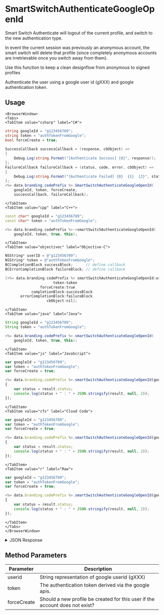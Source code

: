 # SmartSwitchAuthenticateGoogleOpenId

Smart Switch Authenticate will logout of the current profile, and switch to the new authentication type.

In event the current session was previously an anonymous account, the smart switch will delete that profile (since completely anonymous accounts are irretrievable once you switch away from them).

Use this function to keep a clean designflow from anonymous to signed profiles

Authenticate the user using a google user id (gXXX) and google authentication token.

## Usage

```mdx-code-block
<BrowserWindow>
<Tabs>
<TabItem value="csharp" label="C#">
```

```csharp
string googleId = "g123456789";
string token = "authTokenFromGoogle";
bool forceCreate = true;
    
SuccessCallback successCallback = (response, cbObject) =>
{
    Debug.Log(string.Format("[Authenticate Success] {0}", response));
};
FailureCallback failureCallback = (status, code, error, cbObject) =>
{
    Debug.Log(string.Format("[Authenticate Failed] {0}  {1}  {2}", status, code, error));
};
<%= data.branding.codePrefix %>.SmartSwitchAuthenticateGoogleOpenId(
    googleId, token, forceCreate,
    successCallback, failureCallback);
```

```mdx-code-block
</TabItem>
<TabItem value="cpp" label="C++">
```

```cpp
const char* googleId = "g123456789";
const char* token = "authTokenFromGoogle";

<%= data.branding.codePrefix %>->smartSwitchAuthenticateGoogleOpenId(
    googleId, token, true, this);
```

```mdx-code-block
</TabItem>
<TabItem value="objectivec" label="Objective-C">
```

```objectivec
NSString* userID = @"g123456789";
NSString* token = @"authTokenFromGoogle";
BCCompletionBlock successBlock;      // define callback
BCErrorCompletionBlock failureBlock; // define callback

[<%= data.branding.codePrefix %> smartSwitchAuthenticateGoogleOpenId:userID
                      token:token
                forceCreate:true
            completionBlock:successBlock
       errorCompletionBlock:failureBlock
                   cbObject:nil];
```

```mdx-code-block
</TabItem>
<TabItem value="java" label="Java">
```

```java
String googleId = "g123456789";
String token = "authTokenFromGoogle";

<%= data.branding.codePrefix %>.smartSwitchAuthenticateGoogleOpenId(
    googleId, token, true, this);
```

```mdx-code-block
</TabItem>
<TabItem value="js" label="JavaScript">
```

```javascript
var googleId = "g123456789";
var token = "authTokenFromGoogle";
var forceCreate = true;

<%= data.branding.codePrefix %>.smartSwitchAuthenticateGoogleOpenId(googleId, token, forceCreate, result =>
{
	var status = result.status;
	console.log(status + " : " + JSON.stringify(result, null, 2));
});
```

```mdx-code-block
</TabItem>
<TabItem value="cfs" label="Cloud Code">
```

```javascript
var googleId = "g123456789";
var token = "authTokenFromGoogle";
var forceCreate = true;

<%= data.branding.codePrefix %>.smartSwitchAuthenticateGoogleOpenId(googleId, token, forceCreate, result =>
{
	var status = result.status;
	console.log(status + " : " + JSON.stringify(result, null, 2));
});
```

```mdx-code-block
</TabItem>
<TabItem value="r" label="Raw">
```

```javascript
var googleId = "g123456789";
var token = "authTokenFromGoogle";
var forceCreate = true;

<%= data.branding.codePrefix %>.smartSwitchAuthenticateGoogleOpenId(googleId, token, forceCreate, result =>
{
	var status = result.status;
	console.log(status + " : " + JSON.stringify(result, null, 2));
});
```

```mdx-code-block
</TabItem>
</Tabs>
</BrowserWindow>
```

<details>
<summary>JSON Response</summary>

```javascript
var googleId = "g123456789";
var token = "authTokenFromGoogle";
var forceCreate = true;

<%= data.branding.codePrefix %>.smartSwitchAuthenticateGoogleOpenId(googleId, token, forceCreate, result =>
{
	var status = result.status;
	console.log(status + " : " + JSON.stringify(result, null, 2));
});
```
</details>

## Method Parameters
Parameter | Description
--------- | -----------
userid | String representation of google userid (gXXX)
token | The authentication token derived via the google apis.
forceCreate | Should a new profile be created for this user if the account does not exist?


